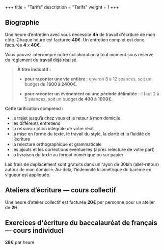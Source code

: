 +++
title = "Tarifs"
description = "Tarifs"
weight = 1
+++

## Biographie

Une heure d’entretien avec vous nécessite **4h** de travail d'écriture de mon côté. Chaque heure est facturée **40€**. Un entretien complet est donc facturée **4** x **40€**.

Vous pouvez interrompre notre collaboration à tout moment sous réserve du règlement du travail déjà réalisé.

> **À titre indicatif :**
>    * **pour raconter une vie entière :** environ 8 à 12 séances, soit un budget de **1600 à 2400€**.
>
>    * **pour raconter un événement ou une période délimitée** : il faut 2 à 5 séances, soit un budget **de 400 à 1000€**.

Cette tarification comprend :
- le trajet jusqu’à chez vous et le retour à mon domicile
- les différents entretiens
- la retranscription intégrale de votre récit
- la mise en forme du texte, le travail du style, la clarté et la fluidité de l’écriture
- la relecture orthographique et grammaticale
- les ajouts et les corrections éventuelles (après relecture de votre part)
- la livraison du texte au format numérique ou sur papier

Les frais de déplacement sont gratuits dans un rayon de 30km (aller-retour) autour de mon domicile. Au-delà, l’indemnité kilométrique du barème en vigueur est appliquée.

## Ateliers d’écriture — cours collectif

Une heure d’atelier collectif est facturée **20€** par personne pour un atelier de **2H**.

## Exercices d'écriture du baccalauréat de français — cours individuel

**28€** par heure